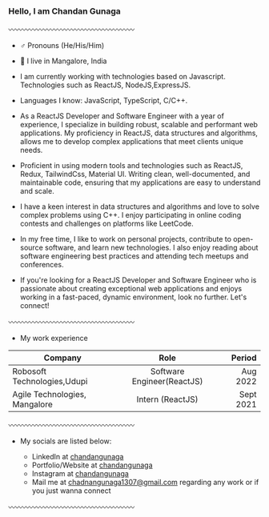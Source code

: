 
### Hello, I am Chandan Gunaga

〰️〰️〰️〰️〰️〰️〰️〰️〰️〰️〰️〰️〰️〰️〰️〰️〰️〰️

- ♂️ Pronouns (He/His/Him)
- 📍 I live in Mangalore, India
- I am currently working with technologies based on Javascript. Technologies such as ReactJS, NodeJS,ExpressJS.
- Languages I know: JavaScript, TypeScript, C/C++.

- As a ReactJS Developer and Software Engineer with a year of experience, I specialize in building robust, scalable and performant web     applications. My proficiency in ReactJS, data structures and algorithms, allows me to develop complex applications that meet clients         unique needs.
- Proficient in using modern tools and technologies such as ReactJS, Redux, TailwindCss, Material UI. Writing clean, well-documented, and maintainable code, ensuring that my applications are easy to understand and scale.
- I have a keen interest in data structures and algorithms and love to solve complex problems using C++. I enjoy participating in online coding contests and challenges on platforms like LeetCode.
- In my free time, I like to work on personal projects, contribute to open-source software, and learn new technologies. I also enjoy reading about software engineering best practices and attending tech meetups and conferences.
- If you're looking for a ReactJS Developer and Software Engineer who is passionate about creating exceptional web applications and enjoys working in a fast-paced, dynamic environment, look no further. Let's connect!

〰️〰️〰️〰️〰️〰️〰️〰️〰️〰️〰️〰️〰️〰️〰️〰️〰️〰️

- My work experience

| Company                         | Role           | Period  |
| ------------- |:-------------:| -----:|
| Robosoft Technologies,Udupi     | Software Engineer(ReactJS) | Aug 2022|
| Agile Technologies, Mangalore   | Intern (ReactJS)   |  Sept 2021  |


〰️〰️〰️〰️〰️〰️〰️〰️〰️〰️〰️〰️〰️〰️〰️〰️〰️〰️

- My socials are listed below:

  - LinkedIn at [chandangunaga](https://www.linkedin.com/in/chandangunaga1307/)
  - Portfolio/Website at [chandangunaga](chandangunaga.netlify.app)
  - Instagram at [chandangunaga](https://www.instagram.com/chandangunaga/)
  - Mail me at [chadnangunaga1307@gmail.com](chandangunaga1307@gmail.com) regarding any work or if you just wanna connect
  
〰️〰️〰️〰️〰️〰️〰️〰️〰️〰️〰️〰️〰️〰️〰️〰️〰️〰️





